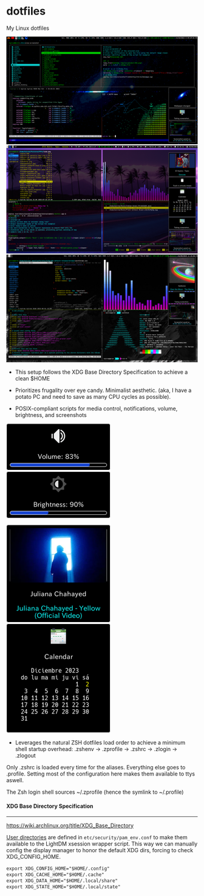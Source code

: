 # dotfiles

My Linux dotfiles

![i3wm](Pictures/Screenshots/Ricing/1.png "i3wm")
![i3wm](Pictures/Screenshots/Ricing/2.png "i3wm")
![i3wm](Pictures/Screenshots/Ricing/3.png "i3wm")

- This setup follows the XDG Base Directory Specification to achieve a clean $HOME

- Prioritizes frugality over eye candy. Minimalist aesthetic. (aka, I have a
  potato PC and need to save as many CPU cycles as possible).

- POSIX-compliant scripts for media control, notifications, volume, brightness, and screenshots

![i3wm](Pictures/Screenshots/Ricing/volume.png "i3wm")
![i3wm](Pictures/Screenshots/Ricing/brightness.png "i3wm")

![i3wm](Pictures/Screenshots/Ricing/player.png "i3wm")
![i3wm](Pictures/Screenshots/Ricing/calendar.png "i3wm")

- Leverages the natural ZSH dotfiles load order to achieve a minimum shell startup overhead:
  .zshenv -> .zprofile -> .zshrc -> .zlogin -> .zlogout

Only .zshrc is loaded every time for the aliases. Everything else goes to
.profile. Setting most of the configuration here makes them available to ttys aswell.

The Zsh login shell sources ~/.zprofile (hence the symlink to ~/.profile)

 #### XDG Base Directory Specification
 -----------------------
https://wiki.archlinux.org/title/XDG_Base_Directory

[User directories](https://wiki.archlinux.org/title/XDG_Base_Directory#User_directories) are defined in `etc/security/pam_env.conf` to make them available to the LightDM xsession wrapper script. 
This way we can manually config the display manager
to honor the default XDG dirs, forcing to check XDG_CONFIG_HOME.
```
export XDG_CONFIG_HOME="$HOME/.config"
export XDG_CACHE_HOME="$HOME/.cache"
export XDG_DATA_HOME="$HOME/.local/share"
export XDG_STATE_HOME="$HOME/.local/state"
```
